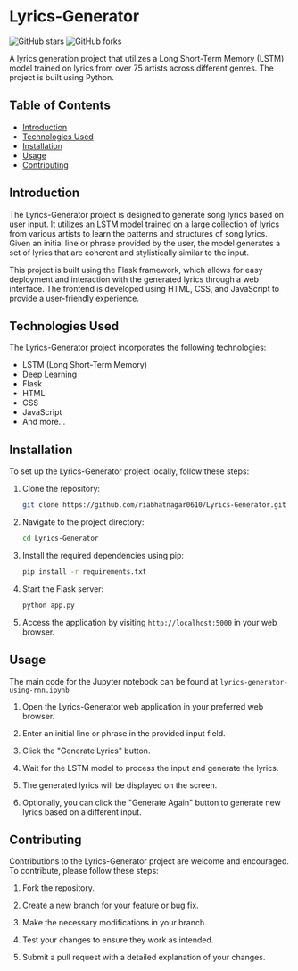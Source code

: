 # Lyrics-Generator

![GitHub stars](https://img.shields.io/github/stars/riabhatnagar0610/Lyrics-Generator)
![GitHub forks](https://img.shields.io/github/forks/riabhatnagar0610/Lyrics-Generator)

A lyrics generation project that utilizes a Long Short-Term Memory (LSTM) model trained on lyrics from over 75 artists across different genres. The project is built using Python.

## Table of Contents

- [Introduction](#introduction)
- [Technologies Used](#technologies-used)
- [Installation](#installation)
- [Usage](#usage)
- [Contributing](#contributing)

## Introduction

The Lyrics-Generator project is designed to generate song lyrics based on user input. It utilizes an LSTM model trained on a large collection of lyrics from various artists to learn the patterns and structures of song lyrics. Given an initial line or phrase provided by the user, the model generates a set of lyrics that are coherent and stylistically similar to the input.

This project is built using the Flask framework, which allows for easy deployment and interaction with the generated lyrics through a web interface. The frontend is developed using HTML, CSS, and JavaScript to provide a user-friendly experience.

## Technologies Used

The Lyrics-Generator project incorporates the following technologies:

- LSTM (Long Short-Term Memory)
- Deep Learning
- Flask
- HTML
- CSS
- JavaScript
- And more...

## Installation

To set up the Lyrics-Generator project locally, follow these steps:

1. Clone the repository:

   ```bash
   git clone https://github.com/riabhatnagar0610/Lyrics-Generator.git
   ```

2. Navigate to the project directory:

   ```bash
   cd Lyrics-Generator
   ```

3. Install the required dependencies using pip:

   ```bash
   pip install -r requirements.txt
   ```

4. Start the Flask server:

   ```bash
   python app.py
   ```

5. Access the application by visiting `http://localhost:5000` in your web browser.

## Usage

The main code for the Jupyter notebook can be found at `lyrics-generator-using-rnn.ipynb`

1. Open the Lyrics-Generator web application in your preferred web browser.

2. Enter an initial line or phrase in the provided input field.

3. Click the "Generate Lyrics" button.

4. Wait for the LSTM model to process the input and generate the lyrics.

5. The generated lyrics will be displayed on the screen.

6. Optionally, you can click the "Generate Again" button to generate new lyrics based on a different input.

## Contributing

Contributions to the Lyrics-Generator project are welcome and encouraged. To contribute, please follow these steps:

1. Fork the repository.

2. Create a new branch for your feature or bug fix.

3. Make the necessary modifications in your branch.

4. Test your changes to ensure they work as intended.

5. Submit a pull request with a detailed explanation of your changes.
